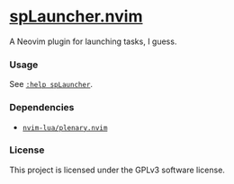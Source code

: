 # [spLauncher.nvim](https://github.com/speelbarrow/spLauncher)

A Neovim plugin for launching tasks, I guess.

### Usage

See [`:help spLauncher`](./doc/spLauncher.txt).

### Dependencies
- [`nvim-lua/plenary.nvim`](https://github.com/nvim-lua/plenary.nvim)

### License
This project is licensed under the GPLv3 software license.
